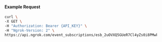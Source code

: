 <!-- Code generated for API Clients. DO NOT EDIT. -->

#### Example Request

```bash
curl \
-X GET \
-H "Authorization: Bearer {API_KEY}" \
-H "Ngrok-Version: 2" \
https://api.ngrok.com/event_subscriptions/esb_2uOVXQ5GUeR7Cl4yZs0i8PMwkMl/sources/ip_policy_updated.v0
```
